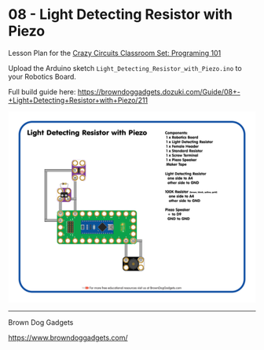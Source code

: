 # 08 - Light Detecting Resistor with Piezo

Lesson Plan for the [Crazy Circuits Classroom Set: Programing 101](https://www.browndoggadgets.com/collections/new-crazy-circuits-kits/products/crazy-circuits-classroom-set-programing-101)

Upload the Arduino sketch `Light_Detecting_Resistor_with_Piezo.ino` to your Robotics Board.

Full build guide here: https://browndoggadgets.dozuki.com/Guide/08+-+Light+Detecting+Resistor+with+Piezo/211

![Light Detecting Resistor with Piezo](Images/Light_Detecting_Resistor_with_Piezo.png)

---

Brown Dog Gadgets

https://www.browndoggadgets.com/

